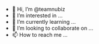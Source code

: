 - 👋 Hi, I’m @teamnubiz
- 👀 I’m interested in ...
- 🌱 I’m currently learning ...
- 💞️ I’m looking to collaborate on ...
- 📫 How to reach me ...

<!---
teamnubiz/teamnubiz is a ✨ special ✨ repository because its `README.md` (this file) appears on your GitHub profile.
You can click the Preview link to take a look at your changes.
--->
